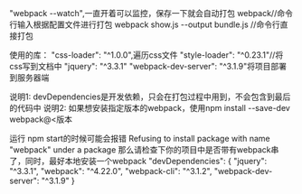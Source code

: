 "webpack --watch",一直开着可以监控，保存一下就会自动打包
webpack//命令行输入根据配置文件进行打包
webpack show.js --output bundle.js //命令行直接打包

使用的库：
"css-loader": "^1.0.0",遍历css文件
"style-loader": "^0.23.1"//将css写到文档中
"jquery": "^3.3.1"
"webpack-dev-server": "^3.1.9"将项目部署到服务器端

说明1: devDependencies是开发依赖，只会在打包过程中用到，不会包含到最后的代码中
说明2: 如果想安装指定版本的webpack，使用npm install --save-dev webpack@<版本


运行
npm start的时候可能会报错
Refusing to install package with name "webpack" under a package
那么请检查下你的项目中是否带有webpack串了，同时，最好本地安装一个webpack
  "devDependencies": {
    "jquery": "^3.3.1",
    "webpack": "^4.22.0",
    "webpack-cli": "^3.1.2",
    "webpack-dev-server": "^3.1.9"
  }
